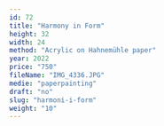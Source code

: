 ```yaml
---
id: 72
title: "Harmony in Form"
height: 32
width: 24
method: "Acrylic on Hahnemühle paper"
year: 2022
price: "750"
fileName: "IMG_4336.JPG"
medie: "paperpainting"
draft: "no"
slug: "harmoni-i-form"
weight: "10"
---
```

